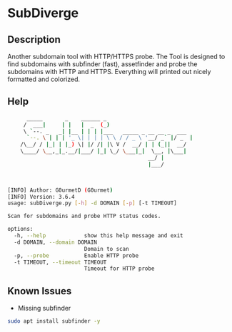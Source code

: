 # SubDiverge

## Description
Another subdomain tool with HTTP/HTTPS probe. The Tool is designed to find subdomains with subfinder (fast), assetfinder and probe the subdomains with HTTP and HTTPS. Everything will printed out nicely formatted and colorized.

## Help
```bash
      _____       _    ______ _
     /  ___|     | |   |  _  (_)
     \ `--. _   _| |__ | | | |___   _____ _ __ __ _  ___
      `--. \ | | | '_ \| | | | \ \ / / _ \ '__/ _` |/ _  |
    /\__/ / |_| | |_) \| |/ /| |\ V /  __/ | | (_||  __/
    \____/ \__,_|_.__/|___/ |_| \_/ \___|_|  \__, |\___|
                                            __/ |
                                            |___/ 
                                                                                                                                         


[INFO] Author: G0urmetD (G0urmet)
[INFO] Version: 3.6.4
usage: subDiverge.py [-h] -d DOMAIN [-p] [-t TIMEOUT]

Scan for subdomains and probe HTTP status codes.

options:
  -h, --help            show this help message and exit
  -d DOMAIN, --domain DOMAIN
                        Domain to scan
  -p, --probe           Enable HTTP probe
  -t TIMEOUT, --timeout TIMEOUT
                        Timeout for HTTP probe
```

## Known Issues
- Missing subfinder
```bash
sudo apt install subfinder -y
```
